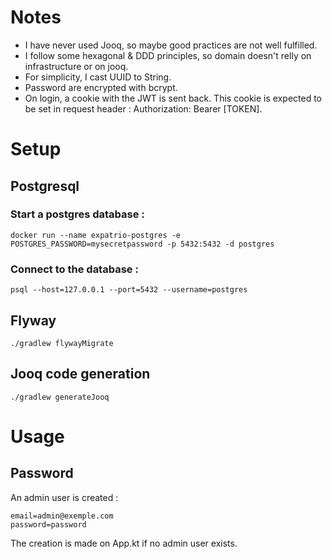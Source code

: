 
# Notes
* I have never used Jooq, so maybe good practices are not well fulfilled.
* I follow some hexagonal & DDD principles, so domain doesn't relly on infrastructure or on jooq.
* For simplicity, I cast UUID to String.
* Password are encrypted with bcrypt.
* On login, a cookie with the JWT is sent back. This cookie is expected to be set in request header : Authorization: Bearer [TOKEN].

# Setup

## Postgresql

### Start a postgres database :
```
docker run --name expatrio-postgres -e POSTGRES_PASSWORD=mysecretpassword -p 5432:5432 -d postgres
```

### Connect to the database :
```
psql --host=127.0.0.1 --port=5432 --username=postgres
```

## Flyway
```
./gradlew flywayMigrate
```

## Jooq code generation
```
./gradlew generateJooq  
```

# Usage

## Password

An admin user is created :
```
email=admin@exemple.com
password=password
```

The creation is made on App.kt if no admin user exists.